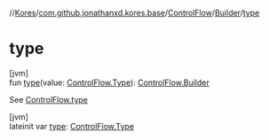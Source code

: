//[Kores](../../../../index.md)/[com.github.jonathanxd.kores.base](../../index.md)/[ControlFlow](../index.md)/[Builder](index.md)/[type](type.md)

# type

[jvm]\
fun [type](type.md)(value: [ControlFlow.Type](../-type/index.md)): [ControlFlow.Builder](index.md)

See [ControlFlow.type](../type.md)

[jvm]\
lateinit var [type](type.md): [ControlFlow.Type](../-type/index.md)
